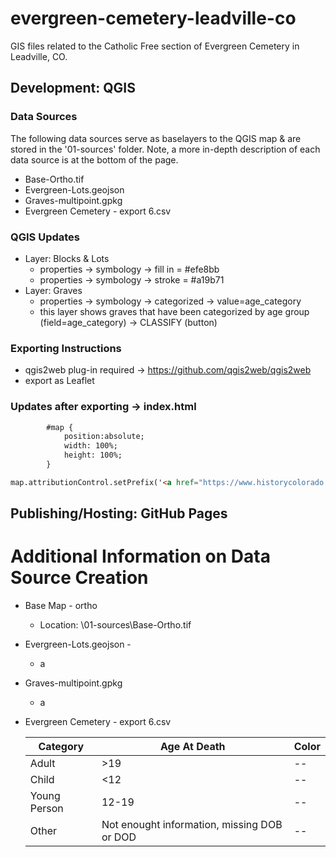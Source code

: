 # evergreen-cemetery-leadville-co
GIS files related to the Catholic Free section of Evergreen Cemetery in Leadville, CO. 

## Development: QGIS

### Data Sources
The following data sources serve as baselayers to the QGIS map & are stored in the '01-sources' folder.  Note, a more in-depth description of each data source is at the bottom of the page. 

* Base-Ortho.tif
* Evergreen-Lots.geojson
* Graves-multipoint.gpkg
* Evergreen Cemetery - export 6.csv

### QGIS Updates 
* Layer: Blocks & Lots 
	* properties -> symbology -> fill in = #efe8bb
	* properties -> symbology -> stroke = #a19b71
* Layer:  Graves
	* properties -> symbology -> categorized -> value=age_category
	* this layer shows graves that have been categorized by age group (field=age_category) -> CLASSIFY (button)

### Exporting Instructions 

* qgis2web plug-in required -> https://github.com/qgis2web/qgis2web
* export as Leaflet 

### Updates after exporting -> index.html

```html
        #map {
			position:absolute;
            width: 100%;
            height: 100%;
        }
```


```html
map.attributionControl.setPrefix('<a href="https://www.historycolorado.org/healy-house-museum-dexter-cabin" title="Click here for link to Healy House in Leadville, CO">Healy House</a> &middot; <a href="https://github.com/tomchadwin/qgis2web" target="_blank">qgis2web</a> &middot; <a href="https://leafletjs.com" title="A JS library for interactive maps">Leaflet</a> &middot; <a href="https://qgis.org">QGIS</a>');
```



## Publishing/Hosting: GitHub Pages



# Additional Information on Data Source Creation
* Base Map - ortho
	* Location: <project-directory>\01-sources\Base-Ortho.tif
* Evergreen-Lots.geojson  - 
	* a
* Graves-multipoint.gpkg
	* a
* Evergreen Cemetery - export 6.csv

	|Category|Age At Death|Color|
	|--|--|--|
	|Adult|>19|--|
	|Child|<12|--|
	|Young Person|12-19|--|
	|Other|Not enought information, missing DOB or DOD|--|